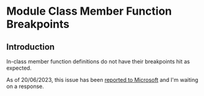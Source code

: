 # Module Class Member Function Breakpoints

## Introduction

In-class member function definitions do not have their breakpoints hit as expected.

As of 20/06/2023, this issue has been [reported to Microsoft](https://developercommunity.visualstudio.com/t/Debug-breakpoints-are-not-being-hit-in-m/10396206) and I'm waiting on a response.
